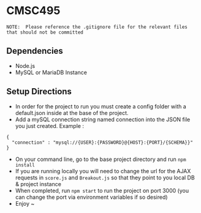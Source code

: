 # CMSC495
```
NOTE:  Please reference the .gitignore file for the relevant files that should not be committed
```
## Dependencies
*  Node.js
* MySQL or MariaDB Instance


## Setup Directions
*  In order for the project to run you must create a config folder with  a default.json inside at the base of the project.
*  Add  a mySQL connection string named connection into the JSON file you just created. Example :
```
{
  "connection" : "mysql://{USER}:{PASSWORD}@{HOST}:{PORT}/{SCHEMA}}"
}
```
* On your command line, go to the base project directory and run  ``npm install``
* If you are running locally you will need to change the url for the AJAX requests in ``score.js`` and ``Breakout.js``
so that they point to you local DB & project instance
* When completed, run ``npm start`` to run the project on port 3000 (you can change the port via environment variables if so desired)
* Enjoy ~

